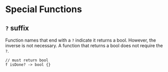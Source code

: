 # Special Functions

## `?` suffix

Function names that end with a `?` indicate it returns a bool. However, the inverse is not necessary. A function that returns a bool does not require the `?`.

```
// must return bool
f isDone? -> bool {}
```
